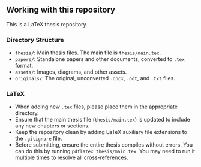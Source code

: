 ## Working with this repository

This is a LaTeX thesis repository.

### Directory Structure

- `thesis/`: Main thesis files. The main file is `thesis/main.tex`.
- `papers/`: Standalone papers and other documents, converted to `.tex` format.
- `assets/`: Images, diagrams, and other assets.
- `originals/`: The original, unconverted `.docx`, `.odt`, and `.txt` files.

### LaTeX

- When adding new `.tex` files, please place them in the appropriate directory.
- Ensure that the main thesis file (`thesis/main.tex`) is updated to include any new chapters or sections.
- Keep the repository clean by adding LaTeX auxiliary file extensions to the `.gitignore` file.
- Before submitting, ensure the entire thesis compiles without errors. You can do this by running `pdflatex thesis/main.tex`. You may need to run it multiple times to resolve all cross-references.